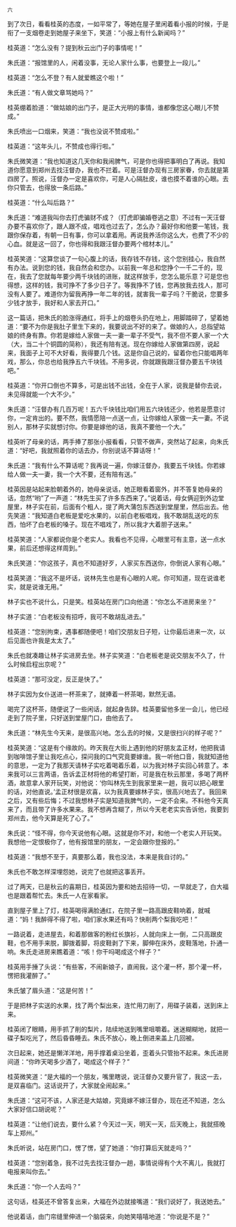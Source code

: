     六 

   到了次日，看看桂英的态度，一如平常了，等她在屋子里闲着看小报的时候，于是衔了一支烟卷走到她屋子来坐下，笑道：“小报上有什么新闻吗？”

   桂英道：“怎么没有？提到秋云出门子的事情呢！”

   朱氏道：“报馆里的人，闲着没事，无论人家什么事，也要登上一段儿。”

   桂英道：“怎么不登？有人就爱瞧这个啦！”

   朱氏道：“有人做文章骂她吗？”

   桂英绷着脸道：“做姑娘的出门子，是正大光明的事情，谁都像您这心眼儿不赞成。”

   朱氏喷出一口烟来，笑道：“我也没说不赞成啦。”

   桂英道：“这年头儿，不赞成也得行啦。”

   朱氏微笑道：“我也知道这几天你和我闹脾气，可是你也得把事明白了再说。我知道你愿意到郑州去找汪督办，我也不拦着。可是汪督办现有三房家眷，你去就是第四房了。照说，汪督办一定是喜欢你，可是人心隔肚皮，谁也摸不着谁的心眼。去你只管去，也得放一条后路。”

   桂英道：“什么叫后路？”

   朱氏道：“难道我叫你去打虎骗财不成？（打虎即骗婚卷逃之意）不过有一天汪督办要不喜欢你了，跟人跟不成，唱戏也过去了，怎么办？最好你和他要一笔钱，我跟你保存着，有朝一日有事，你可以拿着用。再说我养活你这么大，也费了不少的心血。就是这一回了，你也得和我跟汪督办要两个棺材本儿。”

   桂英笑道：“这算您谈了一句心腹上的话，我存钱不存钱，这个您别挂心，我自然有办法。说到您的钱，我自然会和您办。以前我一年总和您挣个一千二千的，现在，我去了您就每年要少两千块钱的进账，就这样放手，您怎么能乐意？可是您也得想，这样的钱，我可挣不了多少日子了。等我挣不了钱，您再放我去找人，那可没有人要了。难道你为留我再挣一年二年的钱，就害我一辈子吗？干脆说，您要多少钱才放手，我好和人家去开口。”

   这一篇话，把朱氏的脸涨得通红，将手上的烟卷头扔在地上，用脚踏碎了，望着她道：“要不为你是我肚子里生下来的，我要说出不好的来了。做娘的人，总指望姑娘的终身有靠。你若是嫁给人家做一夫一妻一辈子不受气，我不但不要人家一个大（大，当二十个铜圆的简称），我还有陪有送。现在你嫁给人家做第四房，说起来，我面子上可不大好看，我得要几个钱。这是你自己说的，留着你也只能唱两年戏，那么，你总也给我挣五六千块钱。不用多说，你就跟我跟汪督办要五千块钱吧。”

   桂英道：“你开口倒也不算多，可是出钱不出钱，全在于人家，说我是替你去说，未见得就能一个大不少。”

   朱氏道：“汪督办有几百万呢！五六千块钱比咱们用五六块钱还少，他若是愿意讨你，一定肯出的。要不然，我情愿陪一点送一点，让你嫁给人家做一夫一妻。不说别人，那林子实就想讨你。你要是嫁他的话，我真不要他一个大。”

   桂英听了母亲的话，两手捧了那张小报看看，只管不做声，突然站了起来，向朱氏道：“好吧，我就照着你的话去办，你别说话不算话呀！”

   朱氏道：“我有什么不算话呢？我再说一遍，你嫁汪督办，我要五千块钱。你若嫁给人做一夫一妻，我一个大不要，还有陪有送。”

   桂英因是站起来脸朝着外的，她母亲说话，她正眼看着窗外，并不答复她母亲的话，忽然“哟”了一声道：“林先生买了许多东西来了。”说着话，母女俩迎到外边堂屋里，林子实在前，后面有个粗人，提了两大蒲包东西送到堂屋里，然后出去。他先笑道：“我知道白老板是爱吃水果的，以前白老板唱戏，我不敢胡乱送吃的东西，怕坏了白老板的嗓子。现在不唱戏了，所以我才大着胆子送来。”

   桂英笑道：“人家都说你是个老实人。我看也不见得，心眼里可有主意，送一点水果，前后还想得这样周到。”

   朱氏笑道：“你这孩子，真也不知道好歹，人家买东西送你，你倒说人家有心眼。”

   桂英笑道：“我这不是坏话，说林先生也是有心眼的人呢。你可知道，现在说谁老实，就是说谁无用。”

   林子实也不说什么，只是笑。桂英站在房门口向他道：“你怎么不进房来坐？”

   林子实道：“白老板没有招呼，我可不敢胡乱进去。”

   桂英道：“您别拘束，遇事都随便吧！咱们交朋友日子短，让你最后进来一次，以后见面也许我是太太了。”

   朱氏也就凑趣让林子实进房去坐。林子实笑道：“白老板老是说交朋友不久了，什么时候启程出京呢？”

   桂英道：“那可没定，反正是快了。”

   林子实因为女仆送进一杯茶来了，就捧着一杯茶喝，默然无语。

   喝完了这杯茶，随便说了一些闲话，就起身告辞。桂英要留他多坐一会儿，他已经走到了院子里，只好送到堂屋门口，由他去了。

   朱氏道：“林先生今天来，是很高兴地。怎么去的时候，又是很扫兴的样子呢？”

   桂英笑道：“这是有个缘故的。昨天我在大街上遇到他的好朋友孟正材，他把我请到咖啡馆子里让我吃点心，探问我的口气究竟要嫁谁。我一听他口音，我就知道他的意思，一定为了我那天请林子实吃着喝着乐着，以为我对林子实回心转意了。本来我可以三言两语，告诉孟正材将他的希望打断，可是我在秋云那里，多喝了两杯酒，故意拿人家开玩笑，对他说：‘你叫林先生到我家里来一趟，我可以把心眼里的话，对他直说。’孟正材很是欢喜，以为我真要嫁林子实，很高兴地去了。我回来之后，又有些后悔；不过我想林子实是知道我脾气的，一定不会来。不料他今天真来了，而且带了许多水果来。我不想再含糊了，所以今天老老实实告诉他，我要到郑州去，他今天算是死了心了。”

   朱氏说：“怪不得，你今天说他有心眼。这就是你不对，和他一个老实人开玩笑。我想他一定恨极你了，他有报馆里的朋友，一定会跟你登报的。”

   桂英道：“我想不至于，真要那么着，我也没法，本来是我自讨的。”

   朱氏也不敢怎样深埋怨她，说完了也就把这事丢开。

   过了两天，已是秋云的喜期日，桂英因为要和她去招待一切，一早就走了，白大福也是跟着帮忙去。朱氏一人在家看家。

   直到屋子里上了灯，桂英喝得满脸通红，在院子里一路高跟皮鞋响着，就喊道：“妈！我醉得不得了啦，咱们家水果还有吗？快削两个梨我吃吧！”

   一路说着，走进屋去，和着那做客的粉红长旗衫，人就向床上一倒，二只高跟皮鞋，也不用手来脱，脚拨着脚，将皮鞋剥了下来，脚伸在床外，皮鞋落地，扑通一响。朱氏走进房来瞧着道：“咳！你干吗喝成这个样子？”

   桂英用手捶了头说：“有些客，不闹新娘子，直闹我，这个灌一杯，那个灌一杯，愣把我灌醉了。”

   朱氏皱了眉头道：“这是何苦！”

   于是把林子实送的水果，找了两个梨出来，连忙用刀削了，用碟子装着，送到床上来。

   桂英闭了眼睛，用手抓了削的梨片，陆续地送到嘴里咀嚼着。迷迷糊糊地，就把一碟子梨吃光了，然后昏昏睡去。朱氏不放心，晚上倒进来盖上几回被。

   次日起来，她还是懒洋洋地，用手撑着桌沿坐着，歪着头只管抬不起来。朱氏进房间道：“你昨天喝多少酒了，喝成这个样子？”

   桂英微笑道：“是大福的一个朋友，嘴里瞎说，说汪督办又要升官了，我这一去，是双喜临门。这话说开了，大家就全闹起来。”

   朱氏道：“这可不该，人家还是大姑娘，究竟嫁不嫁汪督办，现在还不知道，怎么大家好信口胡说呢？”

   桂英道：“让他们说去，要什么紧？今天过一天，明天一天，后天晚上，我就搭晚车上郑州。”

   朱氏听说，站在房门口，愣了愣，望了她道：“你打算后天就走吗？”

   桂英道：“您别着急，我不过先去找汪督办一趟，事情说得有个大不离儿，我就打电报来叫你去。”

   朱氏道：“你一个人去吗？”

   这句话，桂英还不曾答复出来，大福在外边就接嘴道：“我们说好了，我送她去。”

   他说着话，由门帘缝里伸进一个脑袋来，向她笑嘻嘻地道：“你说是不是？”

